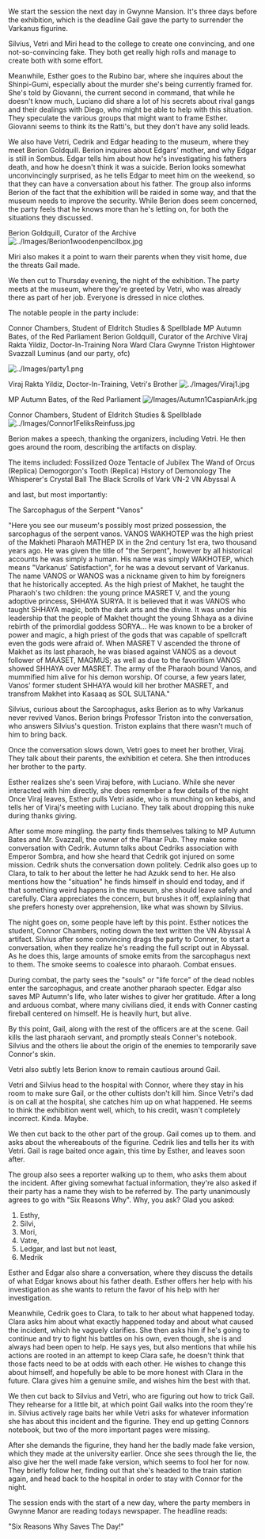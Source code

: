 We start the session the next day in Gwynne Mansion.  It's three days before the exhibition, which is the deadline Gail gave the party to surrender the Varkanus figurine.

Silvius, Vetri and Miri head to the college to create one convincing, and one not-so-convincing fake. They both get really high rolls and manage to create both with some effort.

Meanwhile, Esther goes to the Rubino bar, where she inquires about the Shinpi-Gumi, especially about the murder she's being currently framed for. She's told by Giovanni, the current second in command, that while he doesn't know much, Luciano did share a lot of his secrets about rival gangs and their dealings with Diego, who might be able to help with this situation. They speculate the various groups that might want to frame Esther. Giovanni seems to think its the Ratti's, but they don't have any solid leads.

We also have Vetri, Cedrik and Edgar heading to the museum, where they meet Berion Goldquill. Berion inquires about Edgars' mother, and why Edgar is still in Sombus. Edgar tells him about how he's investigating his fathers death, and how he doesn't think it was a suicide. Berion looks somewhat unconvincingly surprised, as he tells Edgar to meet him on the weekend, so that they can have a conversation about his father. The group also informs Berion of the fact that the exhibition will be raided in some way, and that the museum needs to improve the security. While Berion does seem concerned, the party feels that he knows more than he's letting on, for both the situations they discussed.

Berion Goldquill, Curator of the Archive
![../Images/Berion1woodenpencilbox.jpg](/Images/Berion1woodenpencilbox.jpg)

Miri also makes it a point to warn their parents when they visit home, due the threats Gail made.

We then cut to Thursday evening, the night of the exhibition. The party meets at the museum, where they're greeted by Vetri, who was already there as part of her job. Everyone is dressed in nice clothes.

The notable people in the party include:

Connor Chambers, Student of Eldritch Studies & Spellblade
MP Autumn Bates, of the Red Parliament
Berion Goldquill, Curator of the Archive
Viraj Rakta Yildiz, Doctor-In-Training
Nora Ward
Clara Gwynne
Triston Hightower
Svazzall Luminus
(and our party, ofc)

![../Images/party1.png](/Images/party1.png)


Viraj Rakta Yildiz, Doctor-In-Training, Vetri's Brother
![../Images/Viraj1.jpg](/Images/Viraj1.jpg)


MP Autumn Bates, of the Red Parliament
![/Images/Autumn1CaspianArk.jpg](/Images/Autumn1CaspianArk.jpg)

Connor Chambers, Student of Eldritch Studies & Spellblade
![../Images/Connor1FeliksReinfuss.jpg](/Images/Connor1FeliksReinfuss.jpg)

Berion makes a speech, thanking the organizers, including Vetri. He then goes around the room, describing the artifacts on display. 

The items included:
Fossilized Ooze Tentacle of Jubilex
The Wand of Orcus (Replica)
Demogorgon's Tooth (Replica)
History of Demonology
The Whisperer's Crystal Ball
The Black Scrolls of Vark
VN-2
VN Abyssal A

and last, but most importantly:

The Sarcophagus of the Serpent "Vanos"

"Here you see our museum's possibly most prized possession, the sarcophagus of the serpent vanos. VANOS WAKHOTEP was the high priest of the Makheti Pharaoh MATHEP IX in the 2nd century 1st era, two thousand years ago. He was given the title of "the Serpent", however by all historical accounts he was simply a human. His name was simply WAKHOTEP, which means "Varkanus' Satisfaction", for he was a devout servant of Varkanus. The name VANOS or WANOS was a nickname given to him by foreigners that he historically accepted. As the high priest of Makhet, he taught the Pharaoh's two children: the young prince MASRET V, and the young adoptive princess, SHHAYA SURYA. It is believed that it was VANOS who taught SHHAYA magic, both the dark arts and the divine. It was under his leadership that the people of Makhet thought the young Shhaya as a divine rebirth of the primordial goddess SORYA... He was known to be a broker of power and magic, a high priest of the gods that was capable of spellcraft even the gods were afraid of. When MASRET V ascended the throne of Makhet as its last pharaoh, he was biased against VANOS as a devout follower of MAASET, MAGMUS; as well as due to the favoritism VANOS showed SHHAYA over MASRET. The army of the Pharaoh bound Vanos, and mummified him alive for his demon worship. Of course, a few years later, Vanos' former student SHHAYA would kill her brother MASRET, and transfrom Makhet into Kasaaq as SOL SULTANA."

Silvius, curious about the Sarcophagus, asks Berion as to why Varkanus never revived Vanos. Berion brings Professor Triston into the conversation, who answers Silvius's question. Triston explains that there wasn't much of him to bring back.

Once the conversation slows down, Vetri goes to meet her brother, Viraj. They talk about their parents, the exhibition et cetera. She then introduces her brother to the party. 

Esther realizes she's seen Viraj before, with Luciano. While she never interacted with him directly, she does remember a few details of the night Once Viraj leaves, Esther pulls Vetri aside, who is munching on kebabs, and tells her of Viraj's meeting with Luciano. They talk about dropping this nuke during thanks giving.

After some more mingling. the party finds themselves talking to MP Autumn Bates and Mr. Svazzall, the owner of the Planar Pub. They make some conversation with Cedrik. Autumn talks about Cedriks association with Emperor Sombra, and how she heard that Cedrik got injured on some mission. Cedrik shuts the conversation down politely. Cedrik also goes up to Clara, to talk to her about the letter he had Azukk send to her. He also mentions how the "situation" he finds himself in should end today, and if that something weird happens in the museum, she should leave safely and carefully. Clara appreciates the concern, but brushes it off, explaining that she prefers honesty over apprehension, like what was shown by Silvius. 

The night goes on, some people have left by this point. Esther notices the student, Connor Chambers, noting down the text written the VN Abyssal A artifact. Silvius after some convincing drags the party to Conner, to start a conversation, when they realize he's reading the full script out in Abyssal. As he does this, large amounts of smoke emits from the sarcophagus next to them.  The smoke seems to coalesce into pharaoh. Combat ensues.

During combat, the party sees the "souls" or "life force" of the dead nobles enter the sarcophagus, and create another pharaoh specter. Edgar also saves MP Autumn's life, who later wishes to giver her gratitude. After a long and arduous combat, where many civilians died, it ends with Conner casting fireball centered on himself. He is heavily hurt, but alive.

By this point, Gail, along with the rest of the officers are at the scene. Gail kills the last pharaoh servant, and promptly steals Conner's notebook. Silvius and the others lie about the origin of the enemies to temporarily save Connor's skin. 

Vetri also subtly lets Berion know to remain cautious around Gail.

Vetri and Silvius head to the hospital with Connor, where they stay in his room to make sure Gail, or the other cultists don't kill him. Since Vetri's dad is on call at the hospital, she catches him up on what happened. He seems to think the exhibition went well, which, to his credit, wasn't completely incorrect. Kinda. Maybe. 

We then cut back to the other part of the group. Gail comes up to them. and asks about the whereabouts of the figurine. Cedrik lies and tells her its with Vetri. Gail is rage baited once again, this time by Esther, and leaves soon after.

The group also sees a reporter walking up to them, who asks them about the incident. After giving somewhat factual information, they're also asked if their party has a name they wish to be referred by. The party unanimously agrees to go with "Six Reasons Why". Why, you ask? Glad you asked:
1. Esthy,
2. Silvi,
3. Mori,
4. Vatre,
5. Ledgar,
and last but not least,
6. Medrik

Esther and Edgar also share a conversation, where they discuss the details of what Edgar knows about his father death. Esther offers her help with his investigation as she wants to return the favor of his help with her investigation.

Meanwhile, Cedrik goes to Clara, to talk to her about what happened today. Clara asks him about what exactly happened  today and about what caused the incident, which he vaguely clarifies. She then asks him if he's going to continue and try to fight his battles on his own, even though, she is and always had been open to help. He says yes, but also mentions that while his actions are rooted in an attempt to keep Clara safe, he doesn't think that those facts need to be at odds with each other. He wishes to change this about himself, and hopefully be able to be more honest with Clara in the future. Clara gives him a genuine smile, and wishes him the best with that.

We then cut back to Silvius and Vetri, who are figuring out how to trick Gail. They rehearse for a little bit, at which point Gail walks into the room they're in. Silvius actively rage baits her while Vetri asks for whatever information she has about this incident and the figurine. They end up getting Connors notebook, but two of the more important pages were missing. 

After she demands the figurine, they hand her the badly made fake version, which they made at the university earlier. Once she sees through the lie, the also give her the well made fake version, which seems to fool her for now. They briefly follow her, finding out that she's headed to the train station again, and head back to the hospital in order to stay with Connor for the night.

The session ends with the start of a new day, where the party members in Gwynne Manor are reading todays newspaper. The headline reads:

"Six Reasons Why Saves The Day!"
